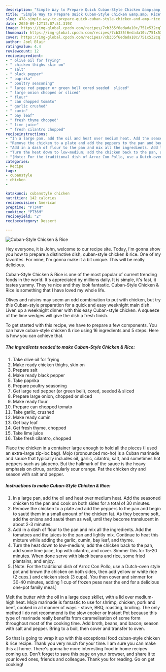 ```yaml
---
description: "Simple Way to Prepare Quick Cuban-Style Chicken &amp;amp; Rice"
title: "Simple Way to Prepare Quick Cuban-Style Chicken &amp;amp; Rice"
slug: 478-simple-way-to-prepare-quick-cuban-style-chicken-and-amp-rice
date: 2020-09-12T12:07:51.319Z
image: https://img-global.cpcdn.com/recipes/7cb335f6edada10c/751x532cq70/cuban-style-chicken-rice-recipe-main-photo.jpg
thumbnail: https://img-global.cpcdn.com/recipes/7cb335f6edada10c/751x532cq70/cuban-style-chicken-rice-recipe-main-photo.jpg
cover: https://img-global.cpcdn.com/recipes/7cb335f6edada10c/751x532cq70/cuban-style-chicken-rice-recipe-main-photo.jpg
author: Joel Blair
ratingvalue: 4.4
reviewcount: 12
recipeingredient:
- " olive oil for frying"
- " chicken thighs skin on"
- " salt"
- " black pepper"
- " paprika"
- " poultry seasoning"
- " large red pepper or green bell cored seeded  sliced"
- " large onion chopped or sliced"
- " flour"
- " can chopped tomato"
- " garlic crushed"
- " cumin"
- " bay leaf"
- " fresh thyme chopped"
- " lime juice"
- " fresh cilantro chopped"
recipeinstructions:
- "In a large pan, add the oil and heat over medium heat. Add the seasoned chicken to the pan and cook on both sides for a total of 30 minutes."
- "Remove the chicken to a plate and add the peppers to the pan and begin to sauté them in a small amount of the chicken fat. As they become soft, add the onions and sauté them as well, until they become translucent in about 2-3 minutes."
- "Add in a dash of flour to the pan and mix all the ingredients. Add the tomatoes and the juices to the pan and lightly mix. Continue to heat this mixture while adding the garlic, cumin, bay leaf, and thyme."
- "Turn the heat down to low-medium; add the chicken back to the pan, add some lime juice, top with cilantro, and cover. Simmer this for 15-20 minutes. When done serve with black beans and rice, some fried plantains, and enjoy."
- "[Note: For the traditional dish of Arroz Con Pollo, use a Dutch-oven style pot and brown the chicken on both sides, then add yellow or white rice (2 cups.) and chicken stock (3 cups). You then cover and simmer for 30-40 minutes, adding 1 cup of frozen peas near the end for a delicious one-pot family meal.]"
categories:
- Recipe
tags:
- cubanstyle
- chicken
- 

katakunci: cubanstyle chicken  
nutrition: 142 calories
recipecuisine: American
preptime: "PT34M"
cooktime: "PT36M"
recipeyield: "2"
recipecategory: Dessert

---
```



![Cuban-Style Chicken &amp; Rice](https://img-global.cpcdn.com/recipes/7cb335f6edada10c/751x532cq70/cuban-style-chicken-rice-recipe-main-photo.jpg)

Hey everyone, it is John, welcome to our recipe site. Today, I'm gonna show you how to prepare a distinctive dish, cuban-style chicken &amp; rice. One of my favorites. For mine, I'm gonna make it a bit unique. This will be really delicious.

Cuban-Style Chicken &amp; Rice is one of the most popular of current trending foods in the world. It's appreciated by millions daily. It is simple, it's fast, it tastes yummy. They're nice and they look fantastic. Cuban-Style Chicken &amp; Rice is something that I have loved my whole life.

Olives and raisins may seem an odd combination to put with chicken, but try this Cuban-style preparation for a quick and easy weeknight main dish. Liven up a weeknight dinner with this easy Cuban-style chicken. A squeeze of the lime wedges will give the dish a fresh finish.


To get started with this recipe, we have to prepare a few components. You can have cuban-style chicken &amp; rice using 16 ingredients and 5 steps. Here is how you can achieve that.

<!--inarticleads1-->

##### The ingredients needed to make Cuban-Style Chicken &amp; Rice:

1. Take  olive oil for frying
1. Make ready  chicken thighs, skin on
1. Prepare  salt
1. Make ready  black pepper
1. Take  paprika
1. Prepare  poultry seasoning
1. Get  large red pepper (or green bell), cored, seeded &amp; sliced
1. Prepare  large onion, chopped or sliced
1. Make ready  flour
1. Prepare  can chopped tomato
1. Take  garlic, crushed
1. Make ready  cumin
1. Get  bay leaf
1. Get  fresh thyme, chopped
1. Take  lime juice
1. Take  fresh cilantro, chopped


Place the chicken in a container large enough to hold all the pieces (I used an extra-large zip-loc bag). Mojo (pronounced mo-ho) is a Cuban marinade and sauce that typically includes oil, garlic, cilantro, salt, and sometimes hot peppers such as jalapeno. But the hallmark of the sauce is the heavy emphasis on citrus, particularly sour orange. Pat the chicken dry and season with salt and pepper. 

<!--inarticleads2-->

##### Instructions to make Cuban-Style Chicken &amp; Rice:

1. In a large pan, add the oil and heat over medium heat. Add the seasoned chicken to the pan and cook on both sides for a total of 30 minutes.
1. Remove the chicken to a plate and add the peppers to the pan and begin to sauté them in a small amount of the chicken fat. As they become soft, add the onions and sauté them as well, until they become translucent in about 2-3 minutes.
1. Add in a dash of flour to the pan and mix all the ingredients. Add the tomatoes and the juices to the pan and lightly mix. Continue to heat this mixture while adding the garlic, cumin, bay leaf, and thyme.
1. Turn the heat down to low-medium; add the chicken back to the pan, add some lime juice, top with cilantro, and cover. Simmer this for 15-20 minutes. When done serve with black beans and rice, some fried plantains, and enjoy.
1. [Note: For the traditional dish of Arroz Con Pollo, use a Dutch-oven style pot and brown the chicken on both sides, then add yellow or white rice (2 cups.) and chicken stock (3 cups). You then cover and simmer for 30-40 minutes, adding 1 cup of frozen peas near the end for a delicious one-pot family meal.]


Melt the butter with the oil in a large deep skillet, with a lid over medium-high heat. Mojo marinade is fantastic to use for shrimp, chicken, pork and beef, cooked in all manner of ways - stove, BBQ, roasting, broiling. The only method I do not recommend is the slow cooker or Instant Pot because this type of marinade really benefits from caramelisation of some form throughout most of the cooking time. Add broth, beans, and bacon; season with salt and pepper. Bring to a boil, then cover and transfer to oven. 

So that is going to wrap it up with this exceptional food cuban-style chicken &amp; rice recipe. Thank you very much for your time. I am sure you can make this at home. There's gonna be more interesting food in home recipes coming up. Don't forget to save this page on your browser, and share it to your loved ones, friends and colleague. Thank you for reading. Go on get cooking!
